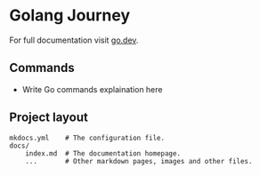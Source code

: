# Golang Journey

For full documentation visit [go.dev](https://go.dev/).

## Commands

- Write Go commands explaination here

## Project layout

    mkdocs.yml    # The configuration file.
    docs/
        index.md  # The documentation homepage.
        ...       # Other markdown pages, images and other files.
